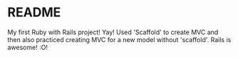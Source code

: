 # README

My first Ruby with Rails project! Yay!
Used 'Scaffold' to create MVC and then also practiced creating MVC for a new model without 'scaffold'. Rails is awesome! :O!
